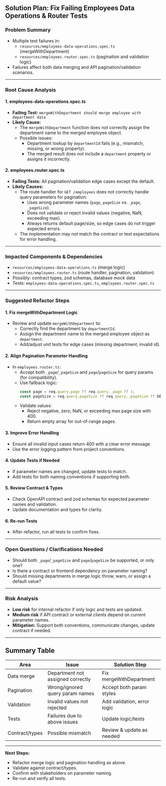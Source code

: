 ## Solution Plan: Fix Failing Employees Data Operations & Router Tests

### Problem Summary

- Multiple test failures in:
  - `resources/employees-data-operations.spec.ts` (mergeWithDepartment)
  - `resources/employees.router.spec.ts` (pagination and validation logic)
- Failures affect both data merging and API pagination/validation scenarios.

---

### Root Cause Analysis

#### 1. **employees-data-operations.spec.ts**
- **Failing Test:** `mergeWithDepartment should merge employee with department data`
- **Likely Cause:**  
  - The `mergeWithDepartment` function does not correctly assign the department name to the merged employee object.
  - Possible issues:
    - Department lookup by `departmentId` fails (e.g., mismatch, missing, or wrong property).
    - The merged result does not include a `department` property or assigns it incorrectly.

#### 2. **employees.router.spec.ts**
- **Failing Tests:** All pagination/validation edge cases except the default.
- **Likely Causes:**
  - The route handler for `GET /employees` does not correctly handle query parameters for pagination:
    - Uses wrong parameter names (`page`, `pageSize` vs. `_page`, `_pageSize`).
    - Does not validate or reject invalid values (negative, NaN, exceeding max).
    - Always returns default page/size, so edge cases do not trigger expected errors.
  - The implementation may not match the contract or test expectations for error handling.

---

### Impacted Components & Dependencies

- `resources/employees-data-operations.ts` (merge logic)
- `resources/employees.router.ts` (route handler, pagination, validation)
- Possibly: contract types, zod schemas, database mock data
- Tests: `employees-data-operations.spec.ts`, `employees.router.spec.ts`

---

### Suggested Refactor Steps

#### 1. **Fix mergeWithDepartment Logic**
- Review and update `mergeWithDepartment` to:
  - Correctly find the department by `departmentId`.
  - Assign the department name to the merged employee object as `department`.
  - Add/adjust unit tests for edge cases (missing department, invalid id).

#### 2. **Align Pagination Parameter Handling**
- In `employees.router.ts`:
  - Accept both `_page`/`_pageSize` and `page`/`pageSize` for query params (for compatibility).
  - Use fallback logic:
    ```typescript
    const page = req.query.page ?? req.query._page ?? 1;
    const pageSize = req.query.pageSize ?? req.query._pageSize ?? DEFAULT_PAGE_SIZE;
    ```
  - Validate values:
    - Reject negative, zero, NaN, or exceeding max page size with 400.
    - Return empty array for out-of-range pages.

#### 3. **Improve Error Handling**
- Ensure all invalid input cases return 400 with a clear error message.
- Use the error logging pattern from project conventions.

#### 4. **Update Tests if Needed**
- If parameter names are changed, update tests to match.
- Add tests for both naming conventions if supporting both.

#### 5. **Review Contract & Types**
- Check OpenAPI contract and zod schemas for expected parameter names and validation.
- Update documentation and types for clarity.

#### 6. **Re-run Tests**
- After refactor, run all tests to confirm fixes.

---

### Open Questions / Clarifications Needed

- Should both `_page`/`_pageSize` and `page`/`pageSize` be supported, or only one?
- Is there a contract or frontend dependency on parameter naming?
- Should missing departments in merge logic throw, warn, or assign a default value?

---

### Risk Analysis

- **Low risk** for internal refactor if only logic and tests are updated.
- **Medium risk** if API contract or external clients depend on current parameter names.
- **Mitigation:** Support both conventions, communicate changes, update contract if needed.

---

## Summary Table

| Area                        | Issue                                   | Solution Step                |
|-----------------------------|-----------------------------------------|------------------------------|
| Data merge                  | Department not assigned correctly       | Fix mergeWithDepartment      |
| Pagination                  | Wrong/ignored query param names         | Accept both param styles     |
| Validation                  | Invalid values not rejected             | Add validation, error logic  |
| Tests                       | Failures due to above issues            | Update logic/tests           |
| Contract/types              | Possible mismatch                       | Review & update as needed    |

---

**Next Steps:**  
- Refactor merge logic and pagination handling as above.
- Validate against contract/types.
- Confirm with stakeholders on parameter naming.
- Re-run and verify all tests.
